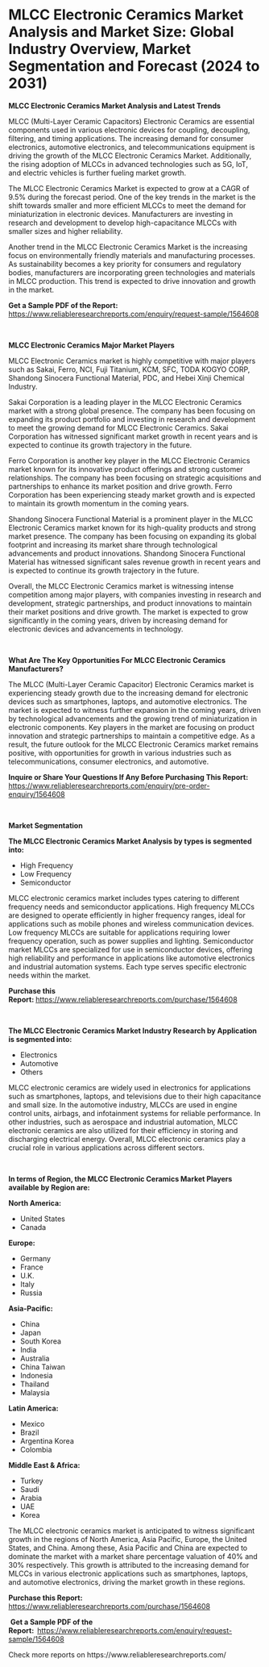 <p><h1>MLCC Electronic Ceramics Market Analysis and Market Size: Global Industry Overview, Market Segmentation and Forecast (2024 to 2031)</h1></p><p><strong>MLCC Electronic Ceramics Market Analysis and Latest Trends</strong></p>
<p><p>MLCC (Multi-Layer Ceramic Capacitors) Electronic Ceramics are essential components used in various electronic devices for coupling, decoupling, filtering, and timing applications. The increasing demand for consumer electronics, automotive electronics, and telecommunications equipment is driving the growth of the MLCC Electronic Ceramics Market. Additionally, the rising adoption of MLCCs in advanced technologies such as 5G, IoT, and electric vehicles is further fueling market growth.</p><p>The MLCC Electronic Ceramics Market is expected to grow at a CAGR of 9.5% during the forecast period. One of the key trends in the market is the shift towards smaller and more efficient MLCCs to meet the demand for miniaturization in electronic devices. Manufacturers are investing in research and development to develop high-capacitance MLCCs with smaller sizes and higher reliability.</p><p>Another trend in the MLCC Electronic Ceramics Market is the increasing focus on environmentally friendly materials and manufacturing processes. As sustainability becomes a key priority for consumers and regulatory bodies, manufacturers are incorporating green technologies and materials in MLCC production. This trend is expected to drive innovation and growth in the market.</p></p>
<p><strong>Get a Sample PDF of the Report:&nbsp;</strong> <a href="https://www.reliableresearchreports.com/enquiry/request-sample/1564608">https://www.reliableresearchreports.com/enquiry/request-sample/1564608</a></p>
<p>&nbsp;</p>
<p><strong>MLCC Electronic Ceramics Major Market Players</strong></p>
<p><p>MLCC Electronic Ceramics market is highly competitive with major players such as Sakai, Ferro, NCI, Fuji Titanium, KCM, SFC, TODA KOGYO CORP, Shandong Sinocera Functional Material, PDC, and Hebei Xinji Chemical Industry.</p><p>Sakai Corporation is a leading player in the MLCC Electronic Ceramics market with a strong global presence. The company has been focusing on expanding its product portfolio and investing in research and development to meet the growing demand for MLCC Electronic Ceramics. Sakai Corporation has witnessed significant market growth in recent years and is expected to continue its growth trajectory in the future.</p><p>Ferro Corporation is another key player in the MLCC Electronic Ceramics market known for its innovative product offerings and strong customer relationships. The company has been focusing on strategic acquisitions and partnerships to enhance its market position and drive growth. Ferro Corporation has been experiencing steady market growth and is expected to maintain its growth momentum in the coming years.</p><p>Shandong Sinocera Functional Material is a prominent player in the MLCC Electronic Ceramics market known for its high-quality products and strong market presence. The company has been focusing on expanding its global footprint and increasing its market share through technological advancements and product innovations. Shandong Sinocera Functional Material has witnessed significant sales revenue growth in recent years and is expected to continue its growth trajectory in the future.</p><p>Overall, the MLCC Electronic Ceramics market is witnessing intense competition among major players, with companies investing in research and development, strategic partnerships, and product innovations to maintain their market positions and drive growth. The market is expected to grow significantly in the coming years, driven by increasing demand for electronic devices and advancements in technology.</p></p>
<p>&nbsp;</p>
<p><strong>What Are The Key Opportunities For MLCC Electronic Ceramics Manufacturers?</strong></p>
<p><p>The MLCC (Multi-Layer Ceramic Capacitor) Electronic Ceramics market is experiencing steady growth due to the increasing demand for electronic devices such as smartphones, laptops, and automotive electronics. The market is expected to witness further expansion in the coming years, driven by technological advancements and the growing trend of miniaturization in electronic components. Key players in the market are focusing on product innovation and strategic partnerships to maintain a competitive edge. As a result, the future outlook for the MLCC Electronic Ceramics market remains positive, with opportunities for growth in various industries such as telecommunications, consumer electronics, and automotive.</p></p>
<p><strong>Inquire or Share Your Questions If Any Before Purchasing This Report:</strong> <a href="https://www.reliableresearchreports.com/enquiry/pre-order-enquiry/1564608">https://www.reliableresearchreports.com/enquiry/pre-order-enquiry/1564608</a></p>
<p>&nbsp;</p>
<p><strong>Market Segmentation</strong></p>
<p><strong>The MLCC Electronic Ceramics Market Analysis by types is segmented into:</strong></p>
<p><ul><li>High Frequency</li><li>Low Frequency</li><li>Semiconductor</li></ul></p>
<p><p>MLCC electronic ceramics market includes types catering to different frequency needs and semiconductor applications. High frequency MLCCs are designed to operate efficiently in higher frequency ranges, ideal for applications such as mobile phones and wireless communication devices. Low frequency MLCCs are suitable for applications requiring lower frequency operation, such as power supplies and lighting. Semiconductor market MLCCs are specialized for use in semiconductor devices, offering high reliability and performance in applications like automotive electronics and industrial automation systems. Each type serves specific electronic needs within the market.</p></p>
<p><strong>Purchase this Report:&nbsp;</strong><a href="https://www.reliableresearchreports.com/purchase/1564608">https://www.reliableresearchreports.com/purchase/1564608</a></p>
<p>&nbsp;</p>
<p><strong>The MLCC Electronic Ceramics Market Industry Research by Application is segmented into:</strong></p>
<p><ul><li>Electronics</li><li>Automotive</li><li>Others</li></ul></p>
<p><p>MLCC electronic ceramics are widely used in electronics for applications such as smartphones, laptops, and televisions due to their high capacitance and small size. In the automotive industry, MLCCs are used in engine control units, airbags, and infotainment systems for reliable performance. In other industries, such as aerospace and industrial automation, MLCC electronic ceramics are also utilized for their efficiency in storing and discharging electrical energy. Overall, MLCC electronic ceramics play a crucial role in various applications across different sectors.</p></p>
<p>&nbsp;</p>
<p><strong>In terms of Region, the MLCC Electronic Ceramics Market Players available by Region are:</strong></p>
<p>
    <p> <strong> North America: </strong>
        <ul>
            <li>United States</li>
            <li>Canada</li>
        </ul>
        </p> 
    <p> <strong> Europe: </strong>
        <ul>
            <li>Germany</li>
            <li>France</li>
            <li>U.K.</li>
            <li>Italy</li>
            <li>Russia</li>
        </ul>
        </p> 
    <p> <strong> Asia-Pacific: </strong>
        <ul>
            <li>China</li>
            <li>Japan</li>
            <li>South Korea</li>
            <li>India</li>
            <li>Australia</li>
            <li>China Taiwan</li>
            <li>Indonesia</li>
            <li>Thailand</li>
            <li>Malaysia</li>
        </ul>
        </p> 
    <p> <strong> Latin America: </strong>
        <ul>
            <li>Mexico</li>
            <li>Brazil</li>
            <li>Argentina Korea</li>
            <li>Colombia</li>
        </ul>
        </p> 
    <p> <strong> Middle East & Africa: </strong>
        <ul>
            <li>Turkey</li>
            <li>Saudi</li>
            <li>Arabia</li>
            <li>UAE</li>
            <li>Korea</li>
        </ul>
    </p>
    </p>
<p><p>The MLCC electronic ceramics market is anticipated to witness significant growth in the regions of North America, Asia Pacific, Europe, the United States, and China. Among these, Asia Pacific and China are expected to dominate the market with a market share percentage valuation of 40% and 30% respectively. This growth is attributed to the increasing demand for MLCCs in various electronic applications such as smartphones, laptops, and automotive electronics, driving the market growth in these regions.</p></p>
<p><strong>Purchase this Report: </strong><a href="https://www.reliableresearchreports.com/purchase/1564608">https://www.reliableresearchreports.com/purchase/1564608</a></p>
<p>&nbsp;<strong>Get a Sample PDF of the Report:&nbsp;&nbsp;</strong><a href="https://www.reliableresearchreports.com/enquiry/request-sample/1564608">https://www.reliableresearchreports.com/enquiry/request-sample/1564608</a></p>
<p><strong></strong></p>
<p>Check more reports on https://www.reliableresearchreports.com/</p>